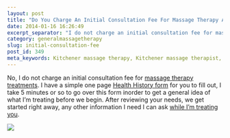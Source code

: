 ```yaml
---
layout: post
title: "Do You Charge An Initial Consultation Fee For Massage Therapy Appointments?"
date: 2014-01-16 16:26:49
excerpt_separator: "I do not charge an initial consultation fee for massage therapy treatments"
category: generalmassagetherapy
slug: initial-consultation-fee
post_id: 349
meta_keywords: Kitchener massage therapy, Kitchener massage therapist, massage therapist Kitchener , massage therapy Kitchener, Kitchener registered massage therapy, Kitchener registered massage therapist, registered massage therapist Kitchener , registered massage therapy Kitchener, Deep tissue massage, massage, sports massage, Kitchener sports massage, massage therapy, massage therapist, registered massage therapist, registered massage therapy, fee, fees, consultation fee
---
```

<p>No, I do not charge an initial consultation fee for <a href="{{site.url}}/clinic-information/index.html">massage therapy treatments</a>. I have a simple one page <a title="Massage Therapy Health History Form" href="{{site.url}}/wp-content/uploads/2014/01/Health-History.pdf">Health History form</a> for you to fill out, I take 5 minutes or so to go over this form inorder to get a general idea of what I’m treating before we begin. After reviewing your needs, we get started right away, any other information I need I can ask <a href="{{site.url}}/clinic-information/index.html">while I’m treating you</a>.

<div class="entry-image">
	<a href="https://www.youtube.com/watch?v=br953TUGKxs" data-lightbox="iframe">
	<img src="https://img.youtube.com/vi/br953TUGKxs/0.jpg" frameborder="0">
	</a>
</div>
